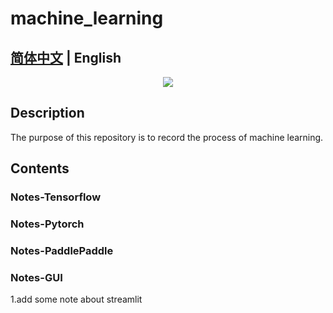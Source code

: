 # machine_learning

**[简体中文]((./README.md))** | English
------------------------------------------------------------------------------------------
<p align="center">
  <a href=""><img src="https://img.shields.io/badge/python>3.7+-aff.svg"></a>
</p>

## Description
The purpose of this repository is to record the process of machine learning.

## Contents

### Notes-Tensorflow

### Notes-Pytorch

### Notes-PaddlePaddle

### Notes-GUI
1.add some note about streamlit